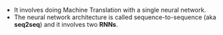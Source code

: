 - It involves doing Machine Translation with a single neural network. 
- The neural network architecture is called sequence-to-sequence (aka **seq2seq**) and it involves two **RNNs**.

